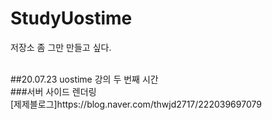 # StudyUostime
저장소 좀 그만 만들고 싶다.

<br>
##20.07.23
uostime 강의 두 번째 시간 <br>
###서버 사이드 렌더링 
<br>
[제제블로그]https://blog.naver.com/thwjd2717/222039697079
